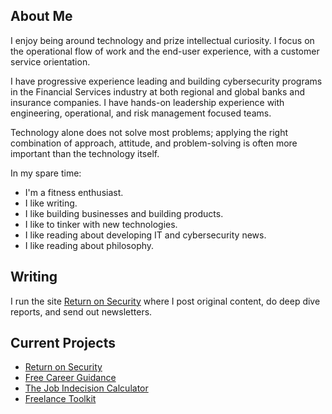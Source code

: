 ## About Me

I enjoy being around technology and prize intellectual curiosity. I focus on the operational flow of work and the end-user experience, with a customer service orientation.

I have progressive experience leading and building cybersecurity programs in the Financial Services industry at both regional and global banks and insurance companies. I have hands-on leadership experience with engineering, operational, and risk management focused teams.

Technology alone does not solve most problems; applying the right combination of approach, attitude, and problem-solving is often more important than the technology itself.

In my spare time:

- I'm a fitness enthusiast.
- I like writing.
- I like building businesses and building products.
- I like to tinker with new technologies.
- I like reading about developing IT and cybersecurity news.
- I like reading about philosophy.

## Writing

I run the site [Return on Security](https://www.returnonsecurity.com) where I post original content, do deep dive reports, and send out newsletters.

## Current Projects

- [Return on Security](https://www.returnonsecurity.com)
- [Free Career Guidance](https://gum.co/job-indecision-guidance)
- [The Job Indecision Calculator](https://jobindecision.xyz)
- [Freelance Toolkit](https://appsumo.com/products/marketplace-freelance-toolkit/)
